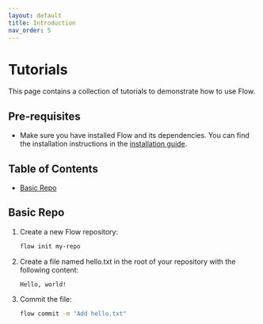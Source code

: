 ```yaml
---
layout: default
title: Introduction
nav_order: 5
---
```


# Tutorials

This page contains a collection of tutorials to demonstrate how to use Flow.

## Pre-requisites

- Make sure you have installed Flow and its dependencies. You can find the installation instructions in the [installation guide](installation.md).

## Table of Contents
- [Basic Repo](#basic-repo)

## Basic Repo

1. Create a new Flow repository:
   ```bash
   flow init my-repo
   ```

2. Create a file named hello.txt in the root of your repository with the following content:
   ```
   Hello, world!
   ```
3. Commit the file:
   ```bash
   flow commit -m "Add hello.txt"
   ```
